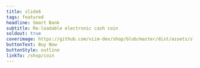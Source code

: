 ```yaml
---
title: slide6
tags: featured
headline: Smart Bank
subtitle: Re-loadable electronic cash coin
soldout: true
coverimage: https://github.com/viim-dev/shop/blob/master/dist/assets/slide6.png?raw=true
buttonText: Buy Now
buttonStyle: outline
linkTo: /shop/coin
---
```

